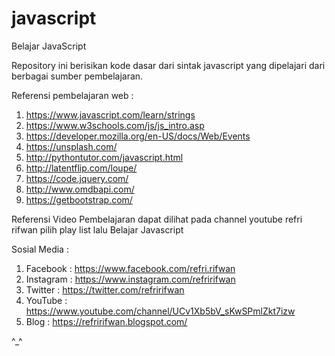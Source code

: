# javascript

Belajar JavaScript

Repository ini berisikan kode dasar dari sintak javascript yang dipelajari dari berbagai sumber pembelajaran.

Referensi pembelajaran web :
1. https://www.javascript.com/learn/strings
2. https://www.w3schools.com/js/js_intro.asp
3. https://developer.mozilla.org/en-US/docs/Web/Events
4. https://unsplash.com/
5. http://pythontutor.com/javascript.html
6. http://latentflip.com/loupe/
7. https://code.jquery.com/
8. http://www.omdbapi.com/
9. https://getbootstrap.com/

Referensi Video Pembelajaran dapat dilihat pada channel youtube refri rifwan pilih play list lalu Belajar Javascript

Sosial Media :

1. Facebook : https://www.facebook.com/refri.rifwan
2. Instagram : https://www.instagram.com/refririfwan
3. Twitter : https://twitter.com/refririfwan
4. YouTube : https://www.youtube.com/channel/UCv1Xb5bV_sKwSPmlZkt7izw
5. Blog : https://refririfwan.blogspot.com/

^_^